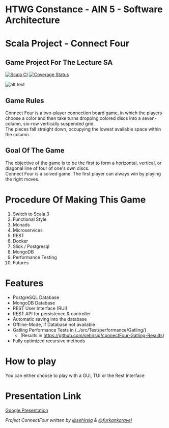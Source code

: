 # HTWG Constance - AIN 5 - Software Architecture
# Scala Project - Connect Four
## Game Project For The Lecture SA

[![Scala CI](https://github.com/sehirsig/connectFour/actions/workflows/scala.yml/badge.svg?branch=master&kill_cache=1)](https://github.com/sehirsig/connectFour/actions/workflows/scala.yml)
[![Coverage Status](https://coveralls.io/repos/github/sehirsig/connectFour/badge.svg?branch=master)](https://coveralls.io/github/sehirsig/connectFour?branch=master)

![alt text](https://github.com/sehirsig/connectFour/blob/master/GuiImage.png)

## Game Rules
Connect Four is a two-player connection board game, in which the players choose a color and then take turns dropping colored discs into a seven-column, six-row vertically suspended grid. \
The pieces fall straight down, occupying the lowest available space within the column.

## Goal Of The Game
The objective of the game is to be the first to form a horizontal, vertical, or diagonal line of four of one's own discs. \
Connect Four is a solved game. The first player can always win by playing the right moves. 

# Procedure Of Making This Game

 1. Switch to Scala 3
 2. Functional Style
 3. Monads
 4. Microservices
 5. REST
 6. Docker
 7. Slick / Postgresql
 8. MongoDB
 9. Performance Testing
 10. Futures

# Features
- PostgreSQL Database
- MongoDB Database
- REST User Interface (RUI)
- REST API for persistence & controller
- Automatic saving into the database
- Offline-Mode, if Database not available
- Gatling Performance Tests in (../src/Test/performance/Gatling/)
  - (Results in https://github.com/sehirsig/connectFour-Gatling-Results)
- Fully optimized recursive methods

# How to play
You can either choose to play with a GUI, TUI or the Rest Interface

# Presentation Link
[Google Presentation]([www.google.de](https://docs.google.com/presentation/d/1w6HkRycYHzP5xsOA3xHuf1UvpGZN6-_Ph3m9MT0HJ_o/edit?usp=sharing))

*Project ConnectFour written by [@sehirsig](https://github.com/sehirsig/) & [@furkankarayel](https://github.com/furkankarayel/)*
